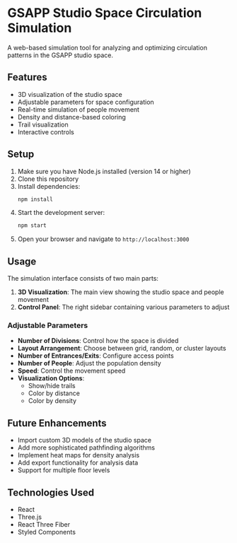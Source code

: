 # GSAPP Studio Space Circulation Simulation

A web-based simulation tool for analyzing and optimizing circulation patterns in the GSAPP studio space.

## Features

- 3D visualization of the studio space
- Adjustable parameters for space configuration
- Real-time simulation of people movement
- Density and distance-based coloring
- Trail visualization
- Interactive controls

## Setup

1. Make sure you have Node.js installed (version 14 or higher)
2. Clone this repository
3. Install dependencies:
   ```bash
   npm install
   ```
4. Start the development server:
   ```bash
   npm start
   ```
5. Open your browser and navigate to `http://localhost:3000`

## Usage

The simulation interface consists of two main parts:

1. **3D Visualization**: The main view showing the studio space and people movement
2. **Control Panel**: The right sidebar containing various parameters to adjust

### Adjustable Parameters

- **Number of Divisions**: Control how the space is divided
- **Layout Arrangement**: Choose between grid, random, or cluster layouts
- **Number of Entrances/Exits**: Configure access points
- **Number of People**: Adjust the population density
- **Speed**: Control the movement speed
- **Visualization Options**:
  - Show/hide trails
  - Color by distance
  - Color by density

## Future Enhancements

- Import custom 3D models of the studio space
- Add more sophisticated pathfinding algorithms
- Implement heat maps for density analysis
- Add export functionality for analysis data
- Support for multiple floor levels

## Technologies Used

- React
- Three.js
- React Three Fiber
- Styled Components 